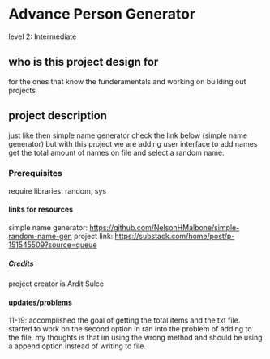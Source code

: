 # Advance Person Generator

level 2: Intermediate

## who is this project design for
for the ones that know the funderamentals and working on
building out projects

## project description 
just like then simple name generator check the link below
(simple name generator) but with this project we are adding 
user interface to add names get the total amount of names on file
and select a random name.

### Prerequisites
require libraries: random, sys

#### links for resources 
simple name generator: https://github.com/NelsonHMalbone/simple-random-name-gen
project link: https://substack.com/home/post/p-151545509?source=queue

##### Credits 
project creator is Ardit Sulce

#### updates/problems
11-19: accomplished the goal of getting the total items
and the txt file. started to work on the second option in
ran into the problem of adding to the file. my thoughts is that im using
the wrong method and should be using a append option instead
of writing to file.